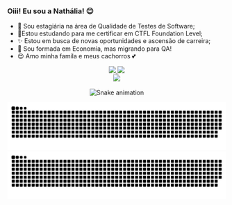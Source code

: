 ### Oiii! Eu sou a Nathália! :blush:




- :blue_book: Sou estagiária na área de Qualidade de Testes de Software;
- :seedling:Estou estudando para me certificar em CTFL Foundation Level;
- :sparkles: Estou em busca de novas oportunidades e ascensão de carreira;
- :school: Sou formada em Economia, mas migrando para QA!
- :heart_eyes: Amo minha famíla e meus cachorros :two_hearts:



<div align="center">
  <a href="https://github.com/Nathalia-Cruz">
  <img height="180em" src="https://github-readme-stats.vercel.app/api?username=Nathalia-Cruz&show_icons=true&theme=dracula&include_all_commits=true&count_private=true"/>
  <img height="180em" src="https://github-readme-stats.vercel.app/api/top-langs/?username=Nathalia-Cruz&layout=compact&langs_count=7&theme=dracula"/>

    
    
    
 <div> 
    <a href="https://www.linkedin.com/in/nathalia-oliveira-cruz" target="_blank"><img src="https://img.shields.io/badge/-LinkedIn-%230077B5?style=for-the-badge&logo=linkedin&logoColor=white" target="_blank"></a> 
 
  ![Snake animation](https://github.com/Nathalia-Cruz/Nathalia-Cruz/blob/output/github-contribution-grid-snake.svg)
 </div>

![github contribution grid snake animation](https://raw.githubusercontent.com/platane/platane/output/github-contribution-grid-snake-dark.svg#gh-dark-mode-only)![github contribution grid snake animation](https://raw.githubusercontent.com/platane/platane/output/github-contribution-grid-snake.svg#gh-light-mode-only)
